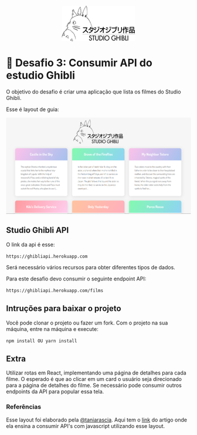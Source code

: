 <p align="center">
  <img src="logo.png" width="200">
</p>

# 

# 🤯 Desafio 3: Consumir API do estudio Ghibli 

O objetivo do desafio é criar uma aplicação que lista os filmes do Studio Ghibli. 

Esse é layout de guia:

![Image of the app](./images/example.png)

## Studio Ghibli API

O link da api é esse:

`https://ghibliapi.herokuapp.com`

Será necessário vários recursos para obter diferentes tipos de dados.

Para este desafio devo consumir o seguinte endpoint API:

`https://ghibliapi.herokuapp.com/films`


## Intruções para baixar o projeto

Você pode clonar o projeto ou fazer um fork. 
Com o projeto na sua máquina, entre na máquina e execute: 

`npm install OU yarn install`

## Extra

Utilizar rotas em React, implementando uma página de detalhes para cada filme. 
O esperado é que ao clicar em um card o usuário seja direcionado para a página de detalhes do filme. Se necessário pode consumir outros endpoints da API para popular essa tela.

### Referências

Esse layout foi elaborado pela [@taniarascia](https://github.com/taniarascia).
Aqui tem o [link](https://www.taniarascia.com/how-to-connect-to-an-api-with-javascript/) do artigo onde ela ensina a consumir API's com javascript utilizando esse layout. 